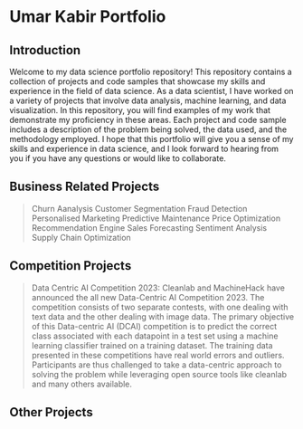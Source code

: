 # Umar Kabir Portfolio
## Introduction
Welcome to my data science portfolio repository! This repository contains a collection of projects and code samples that showcase my skills and experience in the field of data science. As a data scientist, I have worked on a variety of projects that involve data analysis, machine learning, and data visualization. In this repository, you will find examples of my work that demonstrate my proficiency in these areas. Each project and code sample includes a description of the problem being solved, the data used, and the methodology employed. I hope that this portfolio will give you a sense of my skills and experience in data science, and I look forward to hearing from you if you have any questions or would like to collaborate.
## Business Related Projects
> Churn Aanalysis
> Customer Segmentation
> Fraud Detection
> Personalised Marketing
> Predictive Maintenance
> Price Optimization
> Recommendation Engine
> Sales Forecasting
> Sentiment Analysis
> Supply Chain Optimization

## Competition Projects
> Data Centric AI Competition 2023: Cleanlab and MachineHack have announced the all new Data-Centric AI Competition 2023. The competition consists of two separate contests, with one dealing with text data and the other dealing with image data.
The primary objective of this Data-centric AI (DCAI) competition is to predict the correct class associated with each datapoint in a test set using a machine learning classifier trained on a training dataset. The training data presented in these competitions have real world errors and outliers. Participants are thus challenged to take a data-centric approach to solving the problem while leveraging open source tools like cleanlab and many others available.


## Other Projects
